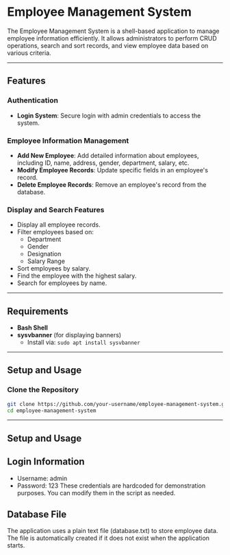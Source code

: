 # Employee Management System

The Employee Management System is a shell-based application to manage employee information efficiently. It allows administrators to perform CRUD operations, search and sort records, and view employee data based on various criteria.

---

## Features

### Authentication
- **Login System**: Secure login with admin credentials to access the system.

### Employee Information Management
- **Add New Employee**: Add detailed information about employees, including ID, name, address, gender, department, salary, etc.
- **Modify Employee Records**: Update specific fields in an employee's record.
- **Delete Employee Records**: Remove an employee's record from the database.

### Display and Search Features
- Display all employee records.
- Filter employees based on:
  - Department
  - Gender
  - Designation
  - Salary Range
- Sort employees by salary.
- Find the employee with the highest salary.
- Search for employees by name.

---

## Requirements

- **Bash Shell**
- **sysvbanner** (for displaying banners)
  - Install via: `sudo apt install sysvbanner`

---

## Setup and Usage

### Clone the Repository
```bash
git clone https://github.com/your-username/employee-management-system.git
cd employee-management-system
```
---
## Setup and Usage

## Login Information
- Username: admin
- Password: 123
These credentials are hardcoded for demonstration purposes. You can modify them in the script as needed.

## Database File
The application uses a plain text file (database.txt) to store employee data. The file is automatically created if it does not exist when the application starts.

